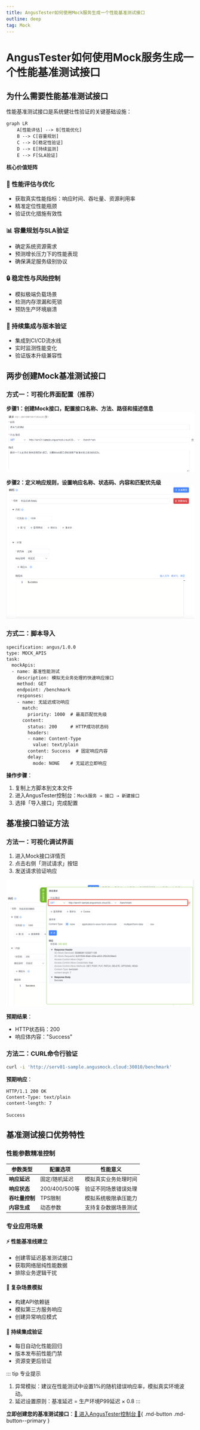 ```yaml
---
title: AngusTester如何使用Mock服务生成一个性能基准测试接口
outline: deep
tag: Mock
---
```


# AngusTester如何使用Mock服务生成一个性能基准测试接口

## 为什么需要性能基准测试接口

性能基准测试接口是系统健壮性验证的关键基础设施：

```mermaid
graph LR
    A[性能评估] --> B[性能优化]
    B --> C[容量规划]
    C --> D[稳定性验证]
    D --> E[持续监测]
    E --> F[SLA验证]
```

**核心价值矩阵**

<div class="grid grid-cols-2 gap-4">
<div class="value-card">
<h3>🚀 性能评估与优化</h3>
<ul>
<li>获取真实性能指标：响应时间、吞吐量、资源利用率</li>
<li>精准定位性能瓶颈</li>
<li>验证优化措施有效性</li>
</ul>
</div>

<div class="value-card">
<h3>📊 容量规划与SLA验证</h3>
<ul>
<li>确定系统资源需求</li>
<li>预测增长压力下的性能表现</li>
<li>确保满足服务级别协议</li>
</ul>
</div>

<div class="value-card">
<h3>🔒 稳定性与风险控制</h3>
<ul>
<li>模拟极端负载场景</li>
<li>检测内存泄漏和死锁</li>
<li>预防生产环境崩溃</li>
</ul>
</div>

<div class="value-card">
<h3>🔄 持续集成与版本验证</h3>
<ul>
<li>集成到CI/CD流水线</li>
<li>实时监测性能变化</li>
<li>验证版本升级兼容性</li>
</ul>
</div>
</div>

## 两步创建Mock基准测试接口

### 方式一：可视化界面配置（推荐）

**步骤1：创建Mock接口，配置接口名称、方法、路径和描述信息**
![09-mock-api-add.png](images/09-mock-api-add.png)

**步骤2：定义响应规则，设置响应名称、状态码、内容和匹配优先级**
![09-mock-response-add.png](images/09-mock-response-add.png)

### 方式二：脚本导入

```yaml:no-line-numbers
specification: angus/1.0.0
type: MOCK_APIS
task:
  mockApis:
  - name: 基准性能测试
    description: 模拟无业务处理的快速响应接口
    method: GET
    endpoint: /benchmark
    responses:
    - name: 无延迟成功响应
      match:
        priority: 1000  # 最高匹配优先级
      content:
        status: 200     # HTTP成功状态码
        headers:
        - name: Content-Type
          value: text/plain
        content: Success  # 固定响应内容
        delay:
          mode: NONE    # 无延迟立即响应
```

**操作步骤**：
1. 复制上方脚本到文本文件
2. 进入AngusTester控制台：`Mock服务 → 接口 → 新建接口`
3. 选择「导入接口」完成配置

## 基准接口验证方法

### 方法一：可视化调试界面

1. 进入Mock接口详情页
2. 点击右侧「测试请求」按钮
3. 发送请求验证响应

![09-mock-api-debug.png](images/09-mock-api-debug.png)

**预期结果**：
- HTTP状态码：200
- 响应体内容："Success"

### 方法二：CURL命令行验证

```bash
curl -i 'http://serv01-sample.angusmock.cloud:30010/benchmark'
```

**预期响应**：
```http:no-line-numbers
HTTP/1.1 200 OK
Content-Type: text/plain
content-length: 7

Success
```

## 基准测试接口优势特性

### 性能参数精准控制

| 参数类型 | 配置选项 | 性能意义 |
|---------|---------|---------|
| **响应延迟** | 固定/随机延迟 | 模拟真实业务处理时间 |
| **响应状态** | 200/400/500等 | 验证不同场景错误处理 |
| **吞吐量控制** | TPS限制 | 模拟系统极限承压能力 |
| **内容生成** | 动态参数 | 支持复杂数据场景测试 |

### 专业应用场景

<div class="scenario-grid">
  <div class="scenario">
    <h4>⚡ 性能基准线建立</h4>
    <ul>
      <li>创建零延迟基准测试接口</li>
      <li>获取网络层纯性能数据</li>
      <li>排除业务逻辑干扰</li>
    </ul>
  </div>

  <div class="scenario">
    <h4>🧩 复杂场景模拟</h4>
    <ul>
      <li>构建API依赖链</li>
      <li>模拟第三方服务响应</li>
      <li>创建异常响应模式</li>
    </ul>
  </div>

  <div class="scenario">
    <h4>🔁 持续集成验证</h4>
    <ul>
      <li>每日自动化性能回归</li>
      <li>版本发布前性能门禁</li>
      <li>资源变更后验证</li>
    </ul>
  </div>
</div>

::: tip 专业提示
1. 异常模拟：建议在性能测试中设置1%的随机错误响应率，模拟真实环境波动。
2. 延迟设置原则：基准延迟 = 生产环境P99延迟 × 0.8
:::

**立即创建您的基准测试接口**：[🔗 进入AngusTester控制台 🔗](https://gm.xcan.cloud/signin){ .md-button .md-button--primary }
